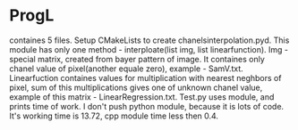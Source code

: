# ProgL
containes 5 files. Setup CMakeLists to create chanelsinterpolation.pyd. 
This module has only one method - interploate(list img, list linearfunction). 
Img - special matrix, created from bayer pattern of image. 
It containes only chanel value of pixel(another equale zero), example - SamV.txt. 
Linearfuction containes values for multiplication with nearest neghbors of pixel, 
sum of this multiplications gives one of unknown chanel value, 
example of this matrix - LinearRegression.txt. Test.py uses module, and prints time of work. 
I don't push python module, because it is lots of code. It's working time is 13.72, cpp module time less then 0.4.
